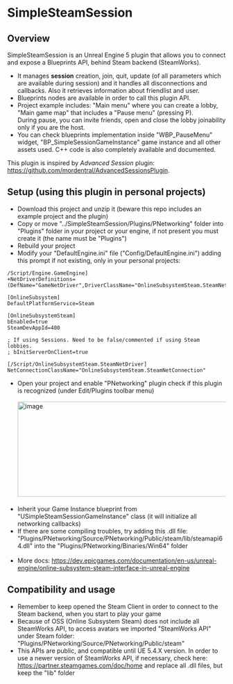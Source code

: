 # SimpleSteamSession
## Overview
SimpleSteamSession is an Unreal Engine 5 plugin that allows you to connect and expose a Blueprints API, behind Steam backend (SteamWorks). <br>
- It manages <b>session</b> creation, join, quit, update (of all parameters which are available during session) and it handles all disconnections and callbacks. Also it retrieves information about friendlist and user.
- Blueprints nodes are available in order to call this plugin API. <br>
- Project example includes: "Main menu" where you can create a lobby, "Main game map" that includes a "Pause menu" (pressing P). <br> During pause, you can invite friends, open and close the lobby joinability only if you are the host.
- You can check blueprints implementation inside "WBP_PauseMenu" widget, "BP_SimpleSessionGameInstance" game instance and all other assets used. C++ code is also completely available and documented.

This plugin is inspired by <i>Advanced Session</i> plugin: https://github.com/mordentral/AdvancedSessionsPlugin. <br>

## Setup (using this plugin in personal projects)
- Download this project and unzip it (beware this repo includes an example project and the plugin)
- Copy or move "../SimpleSteamSession/Plugins/PNetworking" folder into "Plugins" folder in your project or your engine, if not present you must create it (the name must be "Plugins")
- Rebuild your project
- Modify your "DefaultEngine.ini" file ("Config/DefaultEngine.ini") adding this prompt if not existing, only in your personal projects:
```
/Script/Engine.GameEngine]
+NetDriverDefinitions=(DefName="GameNetDriver",DriverClassName="OnlineSubsystemSteam.SteamNetDriver",DriverClassNameFallback="OnlineSubsystemUtils.IpNetDriver")

[OnlineSubsystem]
DefaultPlatformService=Steam

[OnlineSubsystemSteam]
bEnabled=true
SteamDevAppId=480

; If using Sessions. Need to be false/commented if using Steam lobbies.
; bInitServerOnClient=true

[/Script/OnlineSubsystemSteam.SteamNetDriver]
NetConnectionClassName="OnlineSubsystemSteam.SteamNetConnection"
```
- Open your project and enable "PNetworking" plugin check if this plugin is recognized (under Edit/Plugins toolbar menu)<br><br>
  <img width="1188" height="219" alt="image" src="https://github.com/user-attachments/assets/9928ced9-10f9-4439-8e7b-cfc2cd356b6a" space="100"/><br><br>
- Inherit your Game Instance blueprint from "USimpleSteamSessionGameInstance" class (it will initialize all networking callbacks)
- If there are some compiling troubles, try adding this .dll file: "Plugins/PNetworking/Source/PNetworking/Public/steam/lib/steamapi64.dll" into the "Plugins/PNetworking/Binaries/Win64" folder <br><br>
- More docs: https://dev.epicgames.com/documentation/en-us/unreal-engine/online-subsystem-steam-interface-in-unreal-engine

## Compatibility and usage
- Remember to keep opened the Steam Client in order to connect to the Steam backend, when you start to play your game
- Because of OSS (Online Subsystem Steam) does not include all SteamWorks API, to access avatars we imported "SteamWorks API" under Steam folder: "Plugins/PNetworking/Source/PNetworking/Public/steam"
- This APIs are public, and compatible until UE 5.4.X version. In order to use a newer version of SteamWorks API, if necessary, check here: https://partner.steamgames.com/doc/home and replace all .dll files, but keep the "lib" folder
